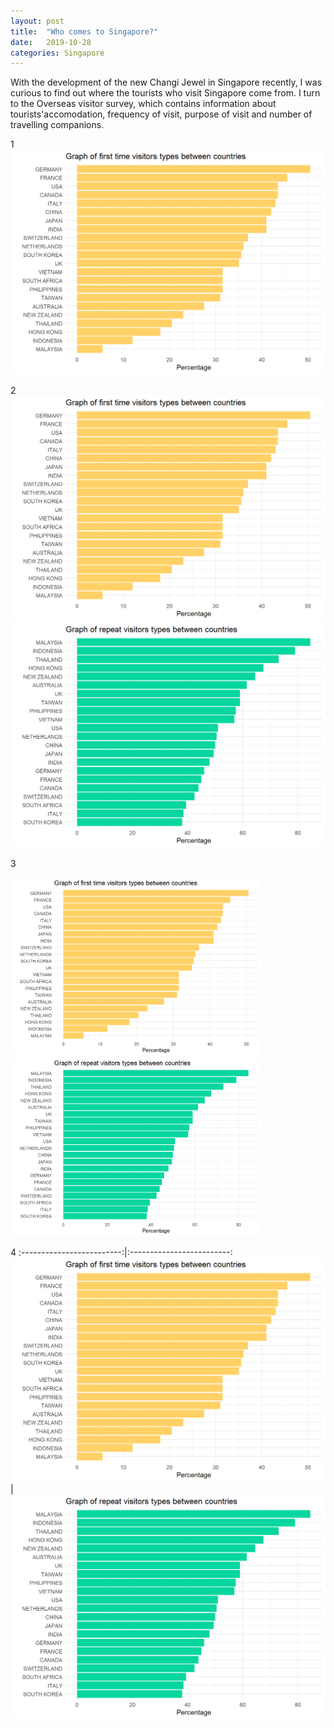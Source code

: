 ```yaml
---
layout: post
title:  "Who comes to Singapore?"
date:   2019-10-28
categories: Singapore
---
```


With the development of the new Changi Jewel in Singapore recently, I was curious to find out where the tourists who visit Singapore come from. I turn
to the Overseas visitor survey, which contains information about tourists'accomodation, frequency of visit, purpose of visit and number of travelling
companions.

1
<img src="https://raw.githubusercontent.com/clintonwxy/Exploring-Data.gov.sg/master/OverseasVisitorsSurvey/images/image1.png">

2
<img src="https://raw.githubusercontent.com/clintonwxy/Exploring-Data.gov.sg/master/OverseasVisitorsSurvey/images/image1.png"><img src="https://raw.githubusercontent.com/clintonwxy/Exploring-Data.gov.sg/master/OverseasVisitorsSurvey/images/image2.png">

3
<p float="left">
  <img src="https://raw.githubusercontent.com/clintonwxy/Exploring-Data.gov.sg/master/OverseasVisitorsSurvey/images/image1.png" width="400">
  <img src="https://raw.githubusercontent.com/clintonwxy/Exploring-Data.gov.sg/master/OverseasVisitorsSurvey/images/image2.png" width="400"> 
</p>

4
:-------------------------:|:-------------------------:
<img src="https://raw.githubusercontent.com/clintonwxy/Exploring-Data.gov.sg/master/OverseasVisitorsSurvey/images/image1.png">  |  <img src="https://raw.githubusercontent.com/clintonwxy/Exploring-Data.gov.sg/master/OverseasVisitorsSurvey/images/image2.png">
